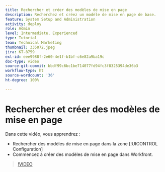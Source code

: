 ```yaml
---
title: Rechercher et créer des modèles de mise en page
description: Recherchez et créez un modèle de mise en page de base.
feature: System Setup and Administration
activity: deploy
role: Admin
level: Intermediate, Experienced
type: Tutorial
team: Technical Marketing
thumbnail: 335072.jpeg
jira: KT-8759
exl-id: eee9988f-2e60-4e1f-b1bf-c6e82a9ba19c
doc-type: video
source-git-commit: bbdf99c6bc1be714077fd94fc3f8325394de36b3
workflow-type: ht
source-wordcount: '36'
ht-degree: 100%

---
```


# Rechercher et créer des modèles de mise en page

Dans cette vidéo, vous apprendrez :

* Rechercher des modèles de mise en page dans la zone [!UICONTROL Configuration]
* Commencez à créer des modèles de mise en page dans Workfront.

>[!VIDEO](https://video.tv.adobe.com/v/3413108/?quality=12&learn=on&enablevpops=1&captions=fre_fr)
